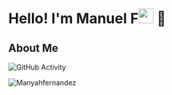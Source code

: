 <h1>Hello! I'm Manuel F<img src="https://raw.githubusercontent.com/iampavangandhi/iampavangandhi/master/gifs/Hi.gif" width="30px"> 🚀</h1>
<h2>About Me</h2>


![GitHub Activity](https://github-readme-stats.vercel.app/api?username=Manyahfernandez&show_icons=true)

<p align="left"> <img src="https://komarev.com/ghpvc/?username=Manyahfernandez9&label=Profile%20views&color=0e75b6&style=flat" alt="Manyahfernandez" /> </p>
